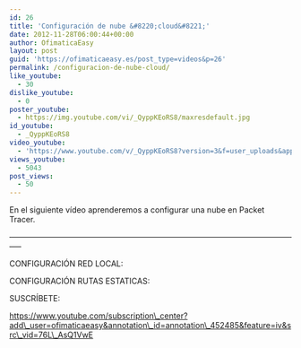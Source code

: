 ```yaml
---
id: 26
title: 'Configuración de nube &#8220;cloud&#8221;'
date: 2012-11-28T06:00:44+00:00
author: OfimaticaEasy
layout: post
guid: 'https://ofimaticaeasy.es/post_type=videos&p=26'
permalink: /configuracion-de-nube-cloud/
like_youtube:
  - 30
dislike_youtube:
  - 0
poster_youtube:
  - https://img.youtube.com/vi/_QyppKEoRS8/maxresdefault.jpg
id_youtube:
  - _QyppKEoRS8
video_youtube:
  - 'https://www.youtube.com/v/_QyppKEoRS8?version=3&f=user_uploads&app=youtube_gdata'
views_youtube:
  - 5043
post_views:
  - 50
---
```

En el siguiente vídeo aprenderemos a configurar una nube en Packet Tracer.

&#8212;&#8212;&#8212;&#8212;&#8212;&#8212;&#8212;&#8212;&#8212;&#8212;&#8212;&#8212;&#8212;&#8212;&#8212;&#8212;&#8212;&#8212;&#8212;&#8212;&#8212;&#8212;&#8212;&#8212;&#8212;&#8212;&#8212;&#8212;&#8212;&#8212;&#8212;&#8212;&#8212;&#8212;&#8212;&#8212;&#8212;&#8211;

CONFIGURACIÓN RED LOCAL:



CONFIGURACIÓN RUTAS ESTATICAS:





SUSCRÍBETE:

https://www.youtube.com/subscription\_center?add\_user=ofimaticaeasy&annotation\_id=annotation\_452485&feature=iv&src\_vid=76L\_AsQ1VwE